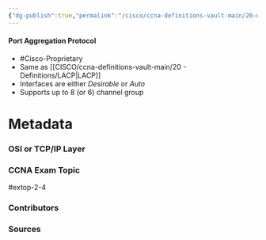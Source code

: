 ```yaml
---
{"dg-publish":true,"permalink":"/cisco/ccna-definitions-vault-main/20-definitions/p-ag-p/","tags":["defs_ccna"]}
---
```


#### Port Aggregation Protocol
- #Cisco-Proprietary 
- Same as [[CISCO/ccna-definitions-vault-main/20 - Definitions/LACP\|LACP]]
- Interfaces are either *Desirable* or *Auto*
- Supports up to 8 (or 6) channel group



# Metadata
### OSI or TCP/IP Layer

### CCNA Exam Topic
#extop-2-4 
### Contributors

### Sources
